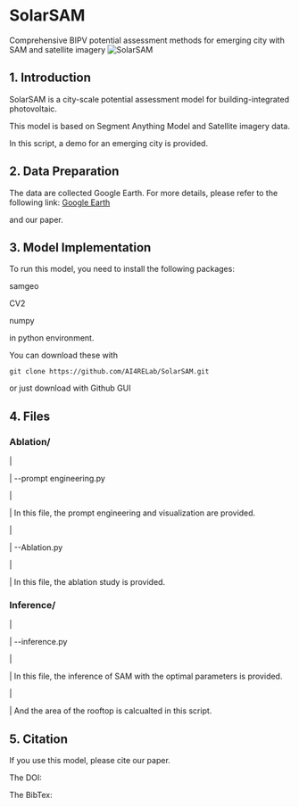 
# SolarSAM
Comprehensive BIPV potential assessment methods for emerging city with SAM and satellite imagery 
![SolarSAM](https://github.com/AI4RELab/SolarSAM/assets/105758272/d28be072-bf72-4e15-a245-fcfbb7935206)

## 1. Introduction

SolarSAM is a city-scale potential assessment model for building-integrated photovoltaic.

This model is based on Segment Anything Model and Satellite imagery data.

In this script, a demo for an emerging city is provided.

## 2. Data Preparation

The data are collected Google Earth. For more details, please refer to the following link: [Google Earth](https://earth.google.com/web/)

and our paper.

## 3. Model Implementation

To run this model, you need to install the following packages:

samgeo

CV2

numpy

in python environment.

You can download these with
```shell
git clone https://github.com/AI4RELab/SolarSAM.git
```
or just download with Github GUI

## 4. Files

### Ablation/ 
|

| --prompt engineering.py

|

| In this file, the prompt engineering and visualization are provided.

|

| --Ablation.py

|

| In this file, the ablation study is provided.

### Inference/ 
|

| --inference.py

|

| In this file, the inference of SAM with the optimal parameters is provided.

|

| And the area of the rooftop is calcualted in this script.

## 5. Citation

If you use this model, please cite our paper.

The DOI:

The BibTex:
